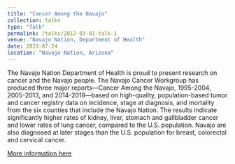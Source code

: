 ```yaml
---
title: "Cancer Among the Navajo"
collection: talks
type: "Talk"
permalink: /talks/2012-03-01-talk-1
venue: "Navajo Nation, Department of Health"
date: 2023-07-24
location: "Navajo Nation, Arizona"
---
```

The Navajo Nation Department of Health is proud to present research on cancer and the Navajo people. The Navajo Cancer Workgroup has produced three major reports—Cancer Among the Navajo, 1995-2004, 2005-2013, and 2014-2018—based on high-quality, population-based tumor and cancer registry data on incidence, stage at diagnosis, and mortality from the six counties that include the Navajo Nation. The results indicate significantly higher rates of kidney, liver, stomach and gallbladder cancer and lower rates of lung cancer, compared to the U.S. population. Navajo are also diagnosed at later stages than the U.S. population for breast, colorectal and cervical cancer.

[More information here](https://www.youtube.com/watch?v=nCP40EXbiQc)

